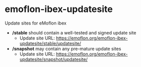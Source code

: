 # emoflon-ibex-updatesite
Update sites for eMoflon ibex

* **/stable** should contain a well-tested and signed update site
  * Update site URL: https://emoflon.org/emoflon-ibex-updatesite/stable/updatesite/
* **/snapshot** may contain any pre-mature update sites
  * Update site URL: https://emoflon.org/emoflon-ibex-updatesite/snapshot/updatesite/
